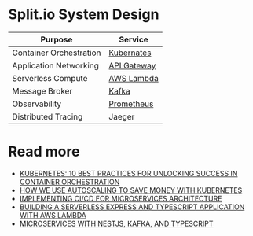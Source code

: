 # Split.io System Design

| Purpose                 | Service                                                                                                                |
|-------------------------|------------------------------------------------------------------------------------------------------------------------|
| Container Orchestration | [Kubernates](../9_ContainerOrchestrationServices/Readme.md)                                   |
| Application Networking  | [API Gateway](../2_AWSServices/1_NetworkingAndContentDelivery/2_ApplicationNetworking/AmazonAPIGateway/Readme.md) |
| Serverless Compute      | [AWS Lambda](../2_AWSServices/3_ComputeServices/AWSLambda/Readme.md)                                              |
| Message Broker          | [Kafka](../5_MessageBrokersEDA/Kafka/Readme.md)                                                  |
| Observability           | [Prometheus](../12_ObservabilityLogsServices/Prometheus.md)                                                                                                             |
| Distributed Tracing     | Jaeger                                                                                                                 |

# Read more
- [KUBERNETES: 10 BEST PRACTICES FOR UNLOCKING SUCCESS IN CONTAINER ORCHESTRATION](https://www.split.io/blog/kubernetes-10-best-practices-for-unlocking-success-in-container-orchestration/)
- [HOW WE USE AUTOSCALING TO SAVE MONEY WITH KUBERNETES](https://www.split.io/blog/how-to-use-autoscaling-to-save-money-with-kubernetes/)
- [IMPLEMENTING CI/CD FOR MICROSERVICES ARCHITECTURE](https://www.split.io/blog/implementing-ci-cd-for-microservices-architecture/)
- [BUILDING A SERVERLESS EXPRESS AND TYPESCRIPT APPLICATION WITH AWS LAMBDA](https://www.split.io/blog/building-a-serverless-express-and-typescript-application-with-aws-lambda/)
- [MICROSERVICES WITH NESTJS, KAFKA, AND TYPESCRIPT](https://www.split.io/blog/microservices-with-nestjs-kafka-and-typescript/)